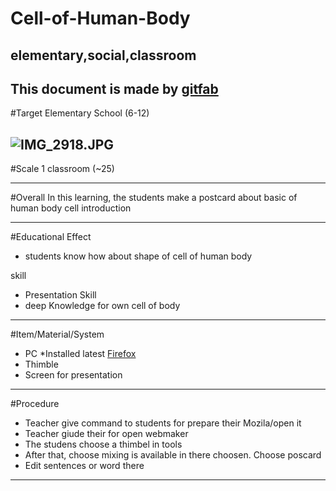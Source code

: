 # Cell-of-Human-Body
## elementary,social,classroom
This document is made by [gitfab](http://gitfab.org)
---
#Target
Elementary School (6-12)


![IMG_2918.JPG](http://www.palmerschools.org/MiddleSchool/Images/classroom.jpg)
---
#Scale
1 classroom (~25)

---
#Overall
In this learning, the students make a postcard about basic of human body cell  introduction 

---
#Educational Effect
* students know how about shape of cell of human body 

skill

* Presentation Skill
* deep Knowledge for own cell of body

---
#Item/Material/System
* PC *Installed latest [Firefox](http://www.mozilla.org/en-US/firefox/)
* Thimble
* Screen for presentation
---
#Procedure
* Teacher give command to students for prepare their Mozila/open it
* Teacher giude their for open webmaker
* The studens choose a thimbel in tools 
* After that, choose mixing is available in there choosen. Choose poscard
* Edit sentences or word there 
---
